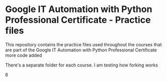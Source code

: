 # Google IT Automation with Python Professional Certificate - Practice files

This repository contains the practice files used throughout the courses that are
part of the Google IT Automation with Python Professional Certificate
more code added

There's a separate folder for each course.
I am testing how forking works

6